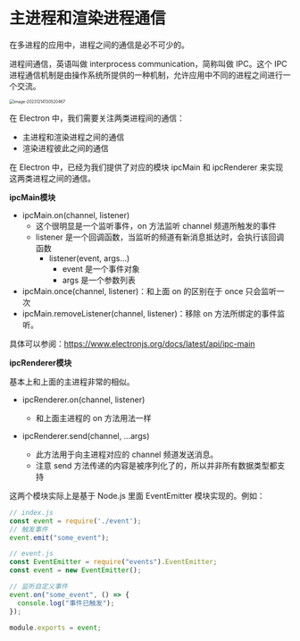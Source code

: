 # 主进程和渲染进程通信

在多进程的应用中，进程之间的通信是必不可少的。

进程间通信，英语叫做 interprocess communication，简称叫做 IPC。这个 IPC 进程通信机制是由操作系统所提供的一种机制，允许应用中不同的进程之间进行一个交流。

<img src="https://xiejie-typora.oss-cn-chengdu.aliyuncs.com/2023-12-14-050520.png" alt="image-20231214130520467" style="zoom:50%;" />

在 Electron 中，我们需要关注两类进程间的通信：

- 主进程和渲染进程之间的通信
- 渲染进程彼此之间的通信

在 Electron 中，已经为我们提供了对应的模块 ipcMain 和 ipcRenderer 来实现这两类进程之间的通信。



**ipcMain模块**

- ipcMain.on(channel, listener)
  - 这个很明显是一个监听事件，on 方法监听 channel 频道所触发的事件
  - listener 是一个回调函数，当监听的频道有新消息抵达时，会执行该回调函数
    - listener(event, args...)
      - event 是一个事件对象
      - args 是一个参数列表
- ipcMain.once(channel, listener)：和上面 on 的区别在于 once 只会监听一次
- ipcMain.removeListener(channel, listener)：移除 on 方法所绑定的事件监听。

具体可以参阅：https://www.electronjs.org/docs/latest/api/ipc-main



**ipcRenderer模块**

基本上和上面的主进程非常的相似。

- ipcRenderer.on(channel, listener)
  - 和上面主进程的 on 方法用法一样

- ipcRenderer.send(channel, ...args)
  - 此方法用于向主进程对应的 channel 频道发送消息。
  - 注意 send 方法传递的内容是被序列化了的，所以并非所有数据类型都支持



这两个模块实际上是基于 Node.js 里面 EventEmitter 模块实现的。例如：

```js
// index.js
const event = require('./event');
// 触发事件
event.emit("some_event");
```

```js
// event.js
const EventEmitter = require("events").EventEmitter;
const event = new EventEmitter();

// 监听自定义事件
event.on("some_event", () => {
  console.log("事件已触发");
});

module.exports = event;
```



